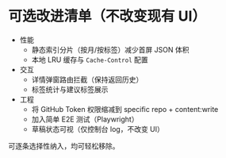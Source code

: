 # 可选改进清单（不改变现有 UI）

- 性能
  - 静态索引分片（按月/按标签）减少首屏 JSON 体积
  - 本地 LRU 缓存与 `Cache-Control` 配置
- 交互
  - 详情弹窗路由拦截（保持返回历史）
  - 标签统计与建议标签展示
- 工程
  - 将 GitHub Token 权限缩减到 specific repo + content:write
  - 加入简单 E2E 测试（Playwright）
  - 草稿状态可视（仅控制台 log，不改变 UI）

可逐条选择性纳入，均可轻松移除。

